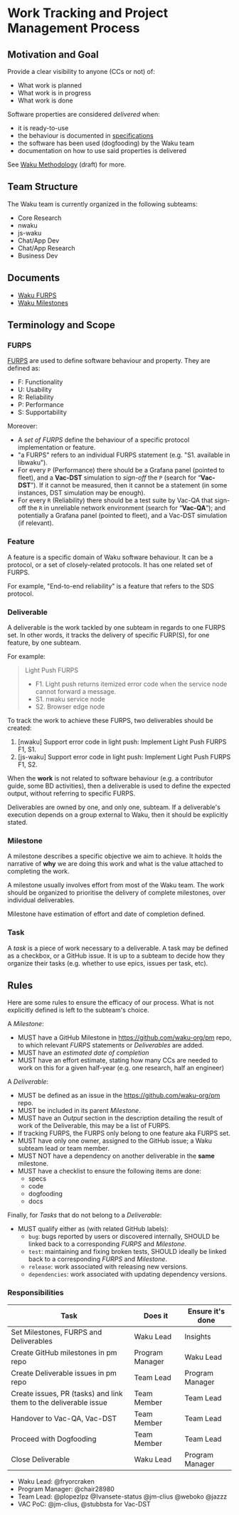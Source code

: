 # Work Tracking and Project Management Process

## Motivation and Goal

Provide a clear visibility to anyone (CCs or not) of:
  - What work is planned
  - What work is in progress
  - What work is done

Software properties are considered *delivered* when:

- it is ready-to-use
- the behaviour is documented in [specifications](https://waku.org/specs)
- the software has been used (dogfooding) by the Waku team
- documentation on how to use said properties is delivered

See [Waku Methodology](https://www.notion.so/Waku-Mission-and-Methodology-1a58f96fb65c80b9b789c1bbb9e99915) (draft) for more.

## Team Structure

The Waku team is currently organized in the following subteams:

- Core Research
- nwaku
- js-waku
- Chat/App Dev
- Chat/App Research
- Business Dev

## Documents

- [Waku FURPS](https://www.notion.so/Waku-FURPS-1498f96fb65c803faedef2a591c22c00)
- [Waku Milestones](https://roadmap.logos.co/waku/waku-milestones)

## Terminology and Scope

### FURPS

[FURPS](https://en.wikipedia.org/wiki/FURPS) are used to define software behaviour and property.
They are defined as:
- F: Functionality
- U: Usability
- R: Reliability
- P: Performance
- S: Supportability

Moreover: 

- A *set of FURPS* define the behaviour of a specific protocol implementation or feature.
- "a FURPS" refers to an individual FURPS statement (e.g. "S1. available in libwaku").
- For every `P` (Performance) there should be a Grafana panel (pointed to fleet), and a **Vac-DST** simulation to *sign-off* the `P` (search for “**Vac-DST**”).
  If it cannot be measured, then it cannot be a statement (in some instances, DST simulation may be enough).
- For every `R` (Reliability) there should be a test suite by Vac-QA that sign-off the `R` in unreliable network environment (search for “**Vac-QA**”);  and potentially a Grafana panel (pointed to fleet), and a Vac-DST simulation (if relevant).

### Feature

A feature is a specific domain of Waku software behaviour.
It can be a protocol, or a set of closely-related protocols.
It has one related set of FURPS.

For example, "End-to-end reliability" is a feature that refers to the SDS protocol.

### Deliverable

A deliverable is the work tackled by one subteam in regards to one FURPS set.
In other words, it tracks the delivery of specific FURP(S), for one feature, by one subteam.

For example:

> Light Push FURPS
> - F1. Light push returns itemized error code when the service node cannot forward a message.
> - S1. nwaku service node
> - S2. Browser edge node

To track the work to achieve these FURPS, two deliverables should be created: 

1. [nwaku] Support error code in light push: Implement Light Push FURPS F1, S1.
2. [js-waku] Support error code in light push: Implement Light Push FURPS F1, S2.

When the **work** is not related to software behaviour (e.g. a contributor guide, some BD activities),
then a deliverable is used to define the expected output, without referring to specific FURPS.

Deliverables are owned by one, and only one, subteam.
If a deliverable's execution depends on a group external to Waku, then it should be explicitly stated.

### Milestone

A milestone describes a specific objective we aim to achieve.
It holds the narrative of **why** we are doing this work and what is the value attached to completing the work.

A milestone usually involves effort from most of the Waku team.
The work should be organized to prioritise the delivery of complete milestones, over individual deliverables.

Milestone have estimation of effort and date of completion defined.

### Task

A *task* is a piece of work necessary to a deliverable.
A task may be defined as a checkbox, or a GitHub issue.
It is up to a subteam to decide how they organize their tasks (e.g. whether to use epics, issues per task, etc).

## Rules

Here are some rules to ensure the efficacy of our process.
What is not explicitly defined is left to the subteam's choice.

A _Milestone_:
- MUST have a GitHub Milestone in https://github.com/waku-org/pm repo, to which relevant _FURPS_ statements or _Deliverables_ are added.
- MUST have an *estimated date of completion*
- MUST have an effort estimate, stating how many CCs are needed to work on this for a given half-year (e.g. one research, half an engineer)

A _Deliverable_:
- MUST be defined as an issue in the https://github.com/waku-org/pm repo.
- MUST be included in its parent _Milestone_.
- MUST have an _Output_ section in the description detailing the result of work of the Deliverable, this may be a list of FURPS.
- If tracking FURPS, the FURPS only belong to one feature aka FURPS set.
- MUST have only one owner, assigned to the GitHub issue; a Waku subteam lead or team member.
- MUST NOT have a dependency on another deliverable in the **same** milestone.
- MUST have a checklist to ensure the following items are done:
  - specs
  - code
  - dogfooding
  - docs

Finally, for _Tasks_ that do not belong to a _Deliverable_:
- MUST qualify either as (with related GitHub labels):
  - `bug`: bugs reported by users or discovered internally, SHOULD be linked back to a corresponding _FURPS_ and _Milestone_.
  - `test`: maintaining and fixing broken tests, SHOULD ideally be linked back to a corresponding _FURPS_ and _Milestone_.
  - `release`: work associated with releasing new versions.
  - `dependencies`: work associated with updating dependency versions.

### Responsibilities

| Task                                                             | Does it         | Ensure it's done |
|------------------------------------------------------------------|-----------------|------------------|
| Set Milestones, FURPS and Deliverables                           | Waku Lead       | Insights         |
| Create GitHub milestones in pm repo                              | Program Manager | Waku Lead        |
| Create Deliverable issues in pm repo                             | Team Lead       | Program Manager  |
| Create issues, PR (tasks) and link them to the deliverable issue | Team Member     | Team Lead        |
| Handover to Vac-QA, Vac-DST                                      | Team Member     | Team Lead        |
| Proceed with Dogfooding                                          | Team Member     | Team Lead        |
| Close Deliverable                                                | Waku Lead       | Program Manager  |

- Waku Lead: @fryorcraken
- Program Manager: @chair28980
- Team Lead: @plopezlpz @Ivansete-status @jm-clius @weboko @jazzz
- VAC PoC: @jm-clius, @stubbsta for Vac-DST